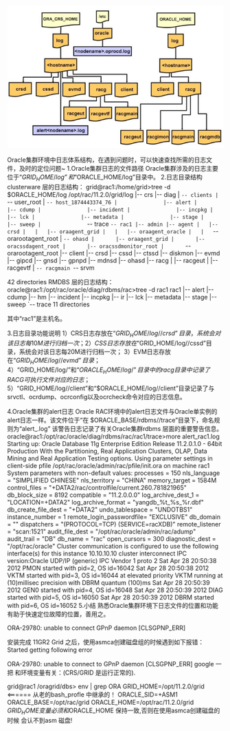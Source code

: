 ![](images/screenshot_1526545439096.png)

Oracle集群环境中日志体系结构，在遇到问题时，可以快速查找所需的日志文件，及时的定位问题~
1.Oracle集群日志的文件路径
Oracle集群涉及的日志主要位于“$GRID_HOME/log”和“$ORACLE_HOME/log”目录中。
2.日志目录结构
clusterware 层的日志结构：
grid@rac1:/home/grid>tree -d $ORACLE_HOME/log
/opt/rac/11.2.0/grid/log
|-- crs
|-- diag
|   `-- clients
|       `-- user_root
|           `-- host_1874443374_76
|               |-- alert
|               |-- cdump
|               |-- incident
|               |-- incpkg
|               |-- lck
|               |-- metadata
|               |-- stage
|               |-- sweep
|               `-- trace
`-- rac1
    |-- admin
    |-- agent
    |   |-- crsd
    |   |   |-- oraagent_grid
    |   |   |-- oraagent_oracle
    |   |   `-- orarootagent_root
    |   `-- ohasd
    |       |-- oraagent_grid
    |       |-- oracssdagent_root
    |       |-- oracssdmonitor_root
    |       `-- orarootagent_root
    |-- client
    |-- crsd
    |-- cssd
    |-- ctssd
    |-- diskmon
    |-- evmd
    |-- gipcd
    |-- gnsd
    |-- gpnpd
    |-- mdnsd
    |-- ohasd
    |-- racg
    |   |-- racgeut
    |   |-- racgevtf
    |   `-- racgmain
    `-- srvm

42 directories
RMDBS 层的日志结构：
oracle@rac1:/opt/rac/oracle/diag/rdbms/rac>tree -d rac1
rac1
|-- alert
|-- cdump
|-- hm
|-- incident
|-- incpkg
|-- ir
|-- lck
|-- metadata
|-- stage
|-- sweep
`-- trace
11 directories

其中“rac1”是主机名。

3.日志目录功能说明
1）CRS日志存放在“$GRID_HOME/log//crsd”目录，系统会对该日志每10M进行归档一次；
2）CSS日志存放在“$GRID_HOME/log//cssd”目录，系统会对该日志每20M进行归档一次；
3）EVM日志存放在“$GRID_HOME/log//evmd”目录；
4）“$GRID_HOME/log/”和“$ORACLE_HOME/log/”目录中的racg目录中记录了RACG可执行文件对应的日志；
5）“$GRID_HOME/log//client”和“$ORACLE_HOME/log//client”目录记录了与srvctl、ocrdump、ocrconfig以及ocrcheck命令对应的日志信息。

4.Oracle集群的alert日志
Oracle RAC环境中的alert日志文件与Oracle单实例的alert日志一样。该文件位于“在 $ORACLE_BASE/rdbms//trace”目录下，命名规则为“alert_.log”
该警告日志记录了有关Oracle集群rdbms 层面的重要警告信息。
oracle@rac1:/opt/rac/oracle/diag/rdbms/rac/rac1/trace>more alert_rac1.log 
Starting up:
Oracle Database 11g Enterprise Edition Release 11.2.0.1.0 - 64bit Production
With the Partitioning, Real Application Clusters, OLAP, Data Mining
and Real Application Testing options.
Using parameter settings in client-side pfile /opt/rac/oracle/admin/rac/pfile/init.ora on machine rac1
System parameters with non-default values:
  processes                = 150
  nls_language             = "SIMPLIFIED CHINESE"
  nls_territory            = "CHINA"
  memory_target            = 1584M
  control_files            = "+DATA2/rac/controlfile/current.260.781821965"
  db_block_size            = 8192
  compatible               = "11.2.0.0.0"
  log_archive_dest_1       = "LOCATION=+DATA2"
  log_archive_format       = "yangdb_%t_%s_%r.dbf"
  db_create_file_dest      = "+DATA2"
  undo_tablespace          = "UNDOTBS1"
  instance_number          = 1
  remote_login_passwordfile= "EXCLUSIVE"
  db_domain                = ""
  dispatchers              = "(PROTOCOL=TCP) (SERVICE=racXDB)"
  remote_listener          = "scan:1521"
  audit_file_dest          = "/opt/rac/oracle/admin/rac/adump"
  audit_trail              = "DB"
  db_name                  = "rac"
  open_cursors             = 300
  diagnostic_dest          = "/opt/rac/oracle"
Cluster communication is configured to use the following interface(s) for this instance
  10.10.10.10
cluster interconnect IPC version:Oracle UDP/IP (generic)
IPC Vendor 1 proto 2
Sat Apr 28 20:50:38 2012
PMON started with pid=2, OS id=16042 
Sat Apr 28 20:50:38 2012
VKTM started with pid=3, OS id=16044 at elevated priority
VKTM running at (10)millisec precision with DBRM quantum (100)ms
Sat Apr 28 20:50:39 2012
GEN0 started with pid=4, OS id=16048 
Sat Apr 28 20:50:39 2012
DIAG started with pid=5, OS id=16050 
Sat Apr 28 20:50:39 2012
DBRM started with pid=6, OS id=16052 
5.小结
熟悉Oracle集群环境下日志文件的位置和功能有助于快速定位故障的位置，善用之。


ORA-29780: unable to connect GPnP daemon [CLSGPNP_ERR]
 
安装完成 11GR2 Grid 之后，使用asmca创建磁盘组的时候遇到如下报错：
Started getting following error

ORA-29780: unable to connect to GPnP daemon [CLSGPNP_ERR]
google 一把 和环境变量有关：(CRS/GRID 是运行正常的). 

grid@rac1 /oragrid/dbs> env | grep ORA
GRID_HOME=/opt/11.2.0/grid <====== 从老的bash_profle 中继承的！
ORACLE_SID=+ASM1
ORACLE_BASE=/opt/rac/grid
ORACLE_HOME=/opt/rac/11.2.0/grid
$GRID_HOME变量必须和$ORACLE_HOME 保持一致,否则在使用asmca创建磁盘的时候 会认不到asm 磁盘!
